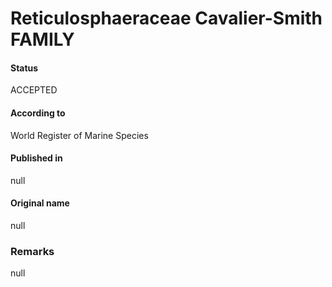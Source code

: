 Reticulosphaeraceae Cavalier-Smith FAMILY
=======

#### Status
ACCEPTED

#### According to
World Register of Marine Species

#### Published in
null

#### Original name
null

### Remarks
null
